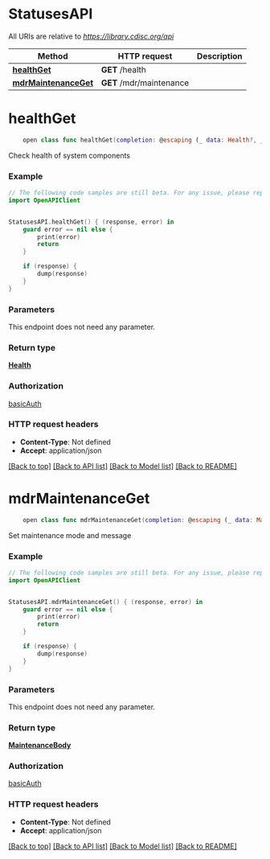 # StatusesAPI

All URIs are relative to *https://library.cdisc.org/api*

Method | HTTP request | Description
------------- | ------------- | -------------
[**healthGet**](StatusesAPI.md#healthget) | **GET** /health | 
[**mdrMaintenanceGet**](StatusesAPI.md#mdrmaintenanceget) | **GET** /mdr/maintenance | 


# **healthGet**
```swift
    open class func healthGet(completion: @escaping (_ data: Health?, _ error: Error?) -> Void)
```



Check health of system components

### Example
```swift
// The following code samples are still beta. For any issue, please report via http://github.com/OpenAPITools/openapi-generator/issues/new
import OpenAPIClient


StatusesAPI.healthGet() { (response, error) in
    guard error == nil else {
        print(error)
        return
    }

    if (response) {
        dump(response)
    }
}
```

### Parameters
This endpoint does not need any parameter.

### Return type

[**Health**](Health.md)

### Authorization

[basicAuth](../README.md#basicAuth)

### HTTP request headers

 - **Content-Type**: Not defined
 - **Accept**: application/json

[[Back to top]](#) [[Back to API list]](../README.md#documentation-for-api-endpoints) [[Back to Model list]](../README.md#documentation-for-models) [[Back to README]](../README.md)

# **mdrMaintenanceGet**
```swift
    open class func mdrMaintenanceGet(completion: @escaping (_ data: MaintenanceBody?, _ error: Error?) -> Void)
```



Set maintenance mode and message

### Example
```swift
// The following code samples are still beta. For any issue, please report via http://github.com/OpenAPITools/openapi-generator/issues/new
import OpenAPIClient


StatusesAPI.mdrMaintenanceGet() { (response, error) in
    guard error == nil else {
        print(error)
        return
    }

    if (response) {
        dump(response)
    }
}
```

### Parameters
This endpoint does not need any parameter.

### Return type

[**MaintenanceBody**](MaintenanceBody.md)

### Authorization

[basicAuth](../README.md#basicAuth)

### HTTP request headers

 - **Content-Type**: Not defined
 - **Accept**: application/json

[[Back to top]](#) [[Back to API list]](../README.md#documentation-for-api-endpoints) [[Back to Model list]](../README.md#documentation-for-models) [[Back to README]](../README.md)

